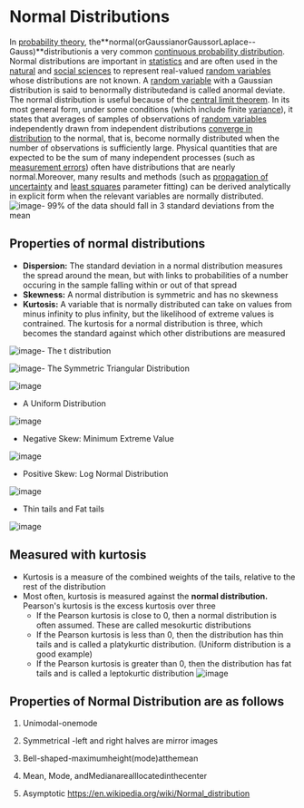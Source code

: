 # Normal Distributions

In [probability theory](https://en.wikipedia.org/wiki/Probability_theory), the**normal(orGaussianorGaussorLaplace--Gauss)**distributionis a very common [continuous probability distribution](https://en.wikipedia.org/wiki/Continuous_probability_distribution). Normal distributions are important in [statistics](https://en.wikipedia.org/wiki/Statistics) and are often used in the [natural](https://en.wikipedia.org/wiki/Natural_science) and [social sciences](https://en.wikipedia.org/wiki/Social_science) to represent real-valued [random variables](https://en.wikipedia.org/wiki/Random_variable) whose distributions are not known. A [random variable](https://en.wikipedia.org/wiki/Random_variable) with a Gaussian distribution is said to benormally distributedand is called anormal deviate.
The normal distribution is useful because of the [central limit theorem](https://en.wikipedia.org/wiki/Central_limit_theorem). In its most general form, under some conditions (which include finite [variance](https://en.wikipedia.org/wiki/Variance)), it states that averages of samples of observations of [random variables](https://en.wikipedia.org/wiki/Random_variables) independently drawn from independent distributions [converge in distribution](https://en.wikipedia.org/wiki/Convergence_in_distribution) to the normal, that is, become normally distributed when the number of observations is sufficiently large. Physical quantities that are expected to be the sum of many independent processes (such as [measurement errors](https://en.wikipedia.org/wiki/Measurement_error)) often have distributions that are nearly normal.Moreover, many results and methods (such as [propagation of uncertainty](https://en.wikipedia.org/wiki/Propagation_of_uncertainty) and [least squares](https://en.wikipedia.org/wiki/Least_squares) parameter fitting) can be derived analytically in explicit form when the relevant variables are normally distributed.
![image](media/Normal-Distributions-image1.jpeg)-  99% of the data should fall in 3 standard deviations from the mean

## Properties of normal distributions

- **Dispersion:** The standard deviation in a normal distribution measures the spread around the mean, but with links to probabilities of a number occuring in the sample falling within or out of that spread
- **Skewness:** A normal distribution is symmetric and has no skewness
- **Kurtosis:** A variable that is normally distributed can take on values from minus infinity to plus infinity, but the likelihood of extreme values is contrained. The kurtosis for a normal distribution is three, which becomes the standard against which other distributions are measured

![image](media/Normal-Distributions-image2.jpeg)-  The t distribution

![image](media/Normal-Distributions-image3.jpg)-  The Symmetric Triangular Distribution

![image](media/Normal-Distributions-image4.jpg)

- A Uniform Distribution

![image](media/Normal-Distributions-image5.jpg)

- Negative Skew: Minimum Extreme Value

![image](media/Normal-Distributions-image6.jpeg)

- Positive Skew: Log Normal Distribution

![image](media/Normal-Distributions-image7.jpeg)

- Thin tails and Fat tails

![image](media/Normal-Distributions-image8.jpeg)

## Measured with kurtosis

- Kurtosis is a measure of the combined weights of the tails, relative to the rest of the distribution
- Most often, kurtosis is measured against the **normal distribution.** Pearson's kurtosis is the excess kurtosis over three
  - If the Pearson kurtosis is close to 0, then a normal distribution is often assumed. These are called mesokurtic distributions
  - If the Pearson kurtosis is less than 0, then the distribution has thin tails and is called a platykurtic distribution. (Uniform distribution is a good example)
  - If the Pearson kurtosis is greater than 0, then the distribution has fat tails and is called a leptokurtic distribution
![image](media/Normal-Distributions-image9.jpeg)

## Properties of Normal Distribution are as follows

1. Unimodal-onemode

2. Symmetrical -left and right halves are mirror images

3. Bell-shaped-maximumheight(mode)atthemean

4. Mean, Mode, andMedianarealllocatedinthecenter

5. Asymptotic
<https://en.wikipedia.org/wiki/Normal_distribution>

